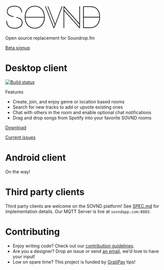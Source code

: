 ![Logo](https://raw.githubusercontent.com/GeorgeHahn/SOVND/gh-pages/Logo.png)

Open source replacement for Soundrop.fm

[Beta signup](http://www.sovndapp.com/)

# Desktop client 
[![Build status](https://ci.appveyor.com/api/projects/status/we8gubs49k0jm0n3/branch/master?svg=true)](https://ci.appveyor.com/project/GeorgeHahn/sovnd/branch/master)

Features
 - Create, join, and enjoy genre or location based rooms
 - Search for new tracks to add or upvote existing ones
 - Chat with others in the room and enable optional chat notifications
 - Drag and drop songs from Spotify into your favorite SOVND rooms


[Download](https://github.com/GeorgeHahn/SOVND/releases)

[Current issues](https://github.com/GeorgeHahn/SOVND/issues?q=is%3Aopen+is%3Aissue+milestone%3A%22Beta+3%22)

# Android client
On the way!

# Third party clients
Third party clients are welcome on the SOVND platform! See [SPEC.md](SPEC.md) for implementation details. Our MQTT Server is live at `sovndapp.com:8883`.

# Contributing

- Enjoy writing code? Check out our [contribution guidelines](CONTRIBUTING.md).
- Are you a designer? Drop an issue or send [an email](mailto:george@genericmaker.com), we'd love to have your input!
- Low on spare time? This project is funded by [GratiPay](https://gratipay.com/GeorgeHahn/) tips!

